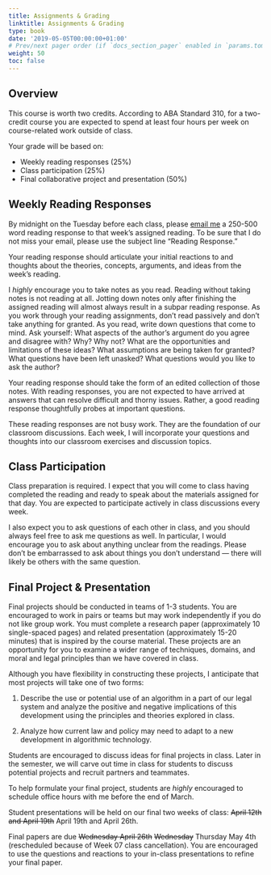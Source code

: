 ```yaml
---
title: Assignments & Grading
linktitle: Assignments & Grading
type: book
date: '2019-05-05T00:00:00+01:00'
# Prev/next pager order (if `docs_section_pager` enabled in `params.toml`)
weight: 50
toc: false
---
```


## Overview

This course is worth two credits. According to ABA Standard 310, for a two-credit course you are expected to spend at least four hours per week on course-related work outside of class. 

Your grade will be based on:

- Weekly reading responses (25%)
- Class participation (25%)
- Final collaborative project and presentation (50%)

## Weekly Reading Responses
By midnight on the Tuesday before each class, please [email me][1] a 250-500 word reading response to that week’s assigned reading. To be sure that I do not miss your email, please use the subject line “Reading Response.”

Your reading response should articulate your initial reactions to and thoughts about the theories, concepts, arguments, and ideas from the week’s reading. 

I _highly_ encourage you to take notes as you read. Reading without taking notes is not reading at all. Jotting down notes only after finishing the assigned reading will almost always result in a subpar reading response. As you work through your reading assignments, don’t read passively and don’t take anything for granted. As you read, write down questions that come to mind. Ask yourself: What aspects of the author’s argument do you agree and disagree with? Why? Why not? What are the opportunities and limitations of these ideas? What assumptions are being taken for granted? What questions have been left unasked? What questions would you like to ask the author? 

Your reading response should take the form of an edited collection of those notes. With reading responses, you are not expected to have arrived at answers that can resolve difficult and thorny issues. Rather, a good reading response thoughtfully probes at important questions.

These reading responses are not busy work. They are the foundation of our classroom discussions. Each week, I will incorporate your questions and thoughts into our classroom exercises and discussion topics.

## Class Participation
Class preparation is required. I expect that you will come to class having completed the reading and ready to speak about the materials assigned for that day. You are expected to participate actively in class discussions every week.

I also expect you to ask questions of each other in class, and you should always feel free to ask me questions as well. In particular, I would encourage you to ask about anything unclear from the readings. Please don’t be embarrassed to ask about things you don’t understand — there will likely be others with the same question.

## Final Project & Presentation
Final projects should be conducted in teams of 1-3 students. You are encouraged to work in pairs or teams but may work independently if you do not like group work. You must complete a research paper (approximately 10 single-spaced pages) and related presentation (approximately 15-20 minutes) that is inspired by the course material. These projects are an opportunity for you to examine a wider range of techniques, domains, and moral and legal principles than we have covered in class.

Although you have flexibility in constructing these projects, I anticipate that most projects will take one of two forms:

1) Describe the use or potential use of an algorithm in a part of our legal system and analyze the positive and negative implications of this development using the principles and theories explored in class.

2) Analyze how current law and policy may need to adapt to a new development in algorithmic technology.

Students are encouraged to discuss ideas for final projects in class. Later in the semester, we will carve out time in class for students to discuss potential projects and recruit partners and teammates.

To help formulate your final project, students are _highly_ encouraged to schedule office hours with me before the end of March.

Student presentations will be held on our final two weeks of class: ~~April 12th and April 19th~~ April 19th and April 26th.

Final papers are due ~~Wednesday April 26th~~ ~~Wednesday~~ Thursday May 4th (rescheduled because of Week 07 class cancellation). You are encouraged to use the questions and reactions to your in-class presentations to refine your final paper.

[1]:	mailto:colin.doyle@lls.edu?subject=Reading%20Response